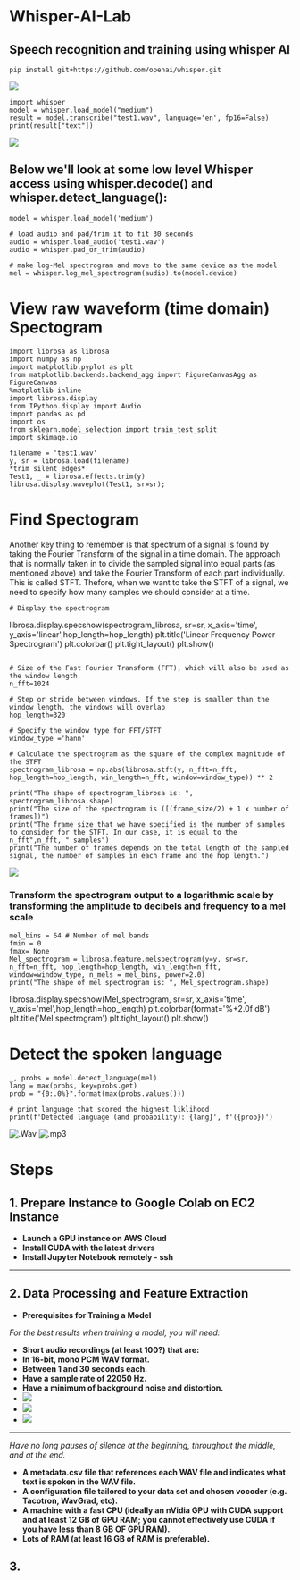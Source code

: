 # Whisper-AI-Lab
## Speech recognition and training using whisper AI
```
pip install git+https://github.com/openai/whisper.git
```
![](https://github.com/femifoly/Whisper-AI-Lab/blob/main/Assets/installwhisper.png)

```
import whisper
model = whisper.load_model("medium")
result = model.transcribe("test1.wav", language='en', fp16=False)
print(result["text"])
```
![](https://github.com/femifoly/Whisper-AI-Lab/blob/main/Assets/Importwhisper.png)
## Below we'll look at some low level Whisper access using whisper.decode() and whisper.detect_language():
```
model = whisper.load_model('medium')

# load audio and pad/trim it to fit 30 seconds
audio = whisper.load_audio('test1.wav')
audio = whisper.pad_or_trim(audio)

# make log-Mel spectrogram and move to the same device as the model
mel = whisper.log_mel_spectrogram(audio).to(model.device)
```
# View raw waveform (time domain) Spectogram
```
import librosa as librosa
import numpy as np
import matplotlib.pyplot as plt
from matplotlib.backends.backend_agg import FigureCanvasAgg as FigureCanvas
%matplotlib inline
import librosa.display
from IPython.display import Audio
import pandas as pd
import os
from sklearn.model_selection import train_test_split
import skimage.io
```
```
filename = 'test1.wav'
y, sr = librosa.load(filename)
*trim silent edges*
Test1, _ = librosa.effects.trim(y)
librosa.display.waveplot(Test1, sr=sr);
```
# Find Spectogram
Another key thing to remember is that spectrum of a signal is found by taking the Fourier Transform of the signal in a time domain. The approach that is normally taken in to divide the sampled signal into equal parts (as mentioned above) and take the Fourier Transform of each part individually. This is called STFT. Thefore, when we want to take the STFT of a signal, we need to specify how many samples we should consider at a time.
```
# Display the spectrogram
```
librosa.display.specshow(spectrogram_librosa, sr=sr, x_axis='time', y_axis='linear',hop_length=hop_length)
plt.title('Linear Frequency Power Spectrogram')
plt.colorbar()
plt.tight_layout()
plt.show()
```

# Size of the Fast Fourier Transform (FFT), which will also be used as the window length
n_fft=1024

# Step or stride between windows. If the step is smaller than the window length, the windows will overlap
hop_length=320

# Specify the window type for FFT/STFT
window_type ='hann'

# Calculate the spectrogram as the square of the complex magnitude of the STFT
spectrogram_librosa = np.abs(librosa.stft(y, n_fft=n_fft, hop_length=hop_length, win_length=n_fft, window=window_type)) ** 2

print("The shape of spectrogram_librosa is: ", spectrogram_librosa.shape)
print("The size of the spectrogram is ([(frame_size/2) + 1 x number of frames])")
print("The frame size that we have specified is the number of samples to consider for the STFT. In our case, it is equal to the n_fft",n_fft, " samples")
print("The number of frames depends on the total length of the sampled signal, the number of samples in each frame and the hop length.")
```
![](https://github.com/femifoly/Whisper-AI-Lab/blob/main/Assets/Spectogram.png)
### Transform the spectrogram output to a logarithmic scale by transforming the amplitude to decibels and frequency to a mel scale
```
mel_bins = 64 # Number of mel bands
fmin = 0
fmax= None
Mel_spectrogram = librosa.feature.melspectrogram(y=y, sr=sr, n_fft=n_fft, hop_length=hop_length, win_length=n_fft, window=window_type, n_mels = mel_bins, power=2.0)
print("The shape of mel spectrogram is: ", Mel_spectrogram.shape)
```
librosa.display.specshow(Mel_spectrogram, sr=sr, x_axis='time', y_axis='mel',hop_length=hop_length)
plt.colorbar(format='%+2.0f dB')
plt.title('Mel spectrogram')
plt.tight_layout()
plt.show()
# Detect the spoken language
```
_, probs = model.detect_language(mel)
lang = max(probs, key=probs.get)
prob = "{0:.0%}".format(max(probs.values()))

# print language that scored the highest liklihood
print(f'Detected language (and probability): {lang}', f'({prob})')
```
![.Wav](https://github.com/femifoly/Whisper-AI-Lab/blob/main/Assets/Detectedlangwav.png)
![.mp3](https://github.com/femifoly/Whisper-AI-Lab/blob/main/Assets/Detectlangmp3.png)

# Steps
## 1. Prepare Instance to Google Colab on EC2 Instance
- **Launch a GPU instance on AWS Cloud**
- **Install CUDA with the latest drivers** 
- **Install Jupyter Notebook remotely - ssh**
- --------
## 2. Data Processing and Feature Extraction
- **Prerequisites for Training a Model**

*For the best results when training a model, you will need:*
- **Short audio recordings (at least 100?) that are:**
- **In 16-bit, mono PCM WAV format.**
- **Between 1 and 30 seconds each.**
- **Have a sample rate of 22050 Hz.**
- **Have a minimum of background noise and distortion.**
- ![](https://github.com/femifoly/Whisper-AI-Lab/blob/main/Assets/AudioSplit.png)
- ![](https://github.com/femifoly/Whisper-AI-Lab/blob/main/Assets/Noisereduction.png)
- ![](https://github.com/femifoly/Whisper-AI-Lab/blob/main/Assets/preprocessed%20audio.png)
---------
 *Have no long pauses of silence at the beginning, throughout the middle, and at the end.*
- **A metadata.csv file that references each WAV file and indicates what text is spoken in the WAV file.**
- **A configuration file tailored to your data set and chosen vocoder (e.g. Tacotron, WavGrad, etc).**
- **A machine with a fast CPU (ideally an nVidia GPU with CUDA support and at least 12 GB of GPU RAM; you cannot effectively use CUDA if you have less than 8 GB OF GPU RAM).**
- **Lots of RAM (at least 16 GB of RAM is preferable).**

## 3. 
